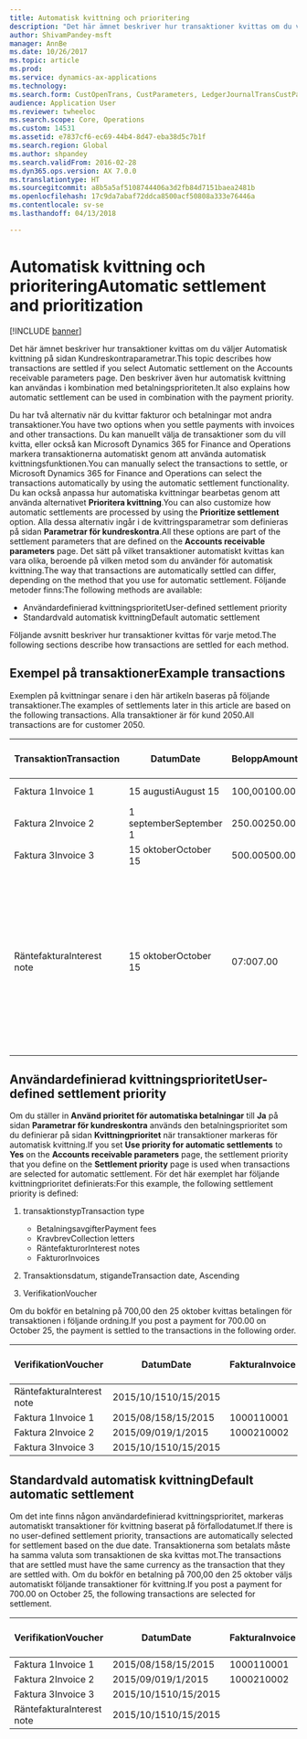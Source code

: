 ```yaml
---
title: Automatisk kvittning och prioritering
description: "Det här ämnet beskriver hur transaktioner kvittas om du väljer Automatisk kvittning på sidan Kundreskontraparametrar. Den beskriver även hur automatisk kvittning kan användas i kombination med betalningsprioriteten."
author: ShivamPandey-msft
manager: AnnBe
ms.date: 10/26/2017
ms.topic: article
ms.prod: 
ms.service: dynamics-ax-applications
ms.technology: 
ms.search.form: CustOpenTrans, CustParameters, LedgerJournalTransCustPaym
audience: Application User
ms.reviewer: twheeloc
ms.search.scope: Core, Operations
ms.custom: 14531
ms.assetid: e7837cf6-ec69-44b4-8d47-eba38d5c7b1f
ms.search.region: Global
ms.author: shpandey
ms.search.validFrom: 2016-02-28
ms.dyn365.ops.version: AX 7.0.0
ms.translationtype: HT
ms.sourcegitcommit: a8b5a5af5108744406a3d2fb84d7151baea2481b
ms.openlocfilehash: 17c9da7abaf72ddca8500acf50808a333e76446a
ms.contentlocale: sv-se
ms.lasthandoff: 04/13/2018

---
```


# <a name="automatic-settlement-and-prioritization"></a><span data-ttu-id="028e5-104">Automatisk kvittning och prioritering</span><span class="sxs-lookup"><span data-stu-id="028e5-104">Automatic settlement and prioritization</span></span>

[!INCLUDE [banner](../includes/banner.md)]

<span data-ttu-id="028e5-105">Det här ämnet beskriver hur transaktioner kvittas om du väljer Automatisk kvittning på sidan Kundreskontraparametrar.</span><span class="sxs-lookup"><span data-stu-id="028e5-105">This topic describes how transactions are settled if you select Automatic settlement on the Accounts receivable parameters page.</span></span> <span data-ttu-id="028e5-106">Den beskriver även hur automatisk kvittning kan användas i kombination med betalningsprioriteten.</span><span class="sxs-lookup"><span data-stu-id="028e5-106">It also explains how automatic settlement can be used in combination with the payment priority.</span></span>

<span data-ttu-id="028e5-107">Du har två alternativ när du kvittar fakturor och betalningar mot andra transaktioner.</span><span class="sxs-lookup"><span data-stu-id="028e5-107">You have two options when you settle payments with invoices and other transactions.</span></span> <span data-ttu-id="028e5-108">Du kan manuellt välja de transaktioner som du vill kvitta, eller också kan Microsoft Dynamics 365 for Finance and Operations markera transaktionerna automatiskt genom att använda automatisk kvittningsfunktionen.</span><span class="sxs-lookup"><span data-stu-id="028e5-108">You can manually select the transactions to settle, or Microsoft Dynamics 365 for Finance and Operations can select the transactions automatically by using the automatic settlement functionality.</span></span> <span data-ttu-id="028e5-109">Du kan också anpassa hur automatiska kvittningar bearbetas genom att använda alternativet **Prioritera kvittning**.</span><span class="sxs-lookup"><span data-stu-id="028e5-109">You can also customize how automatic settlements are processed by using the **Prioritize settlement** option.</span></span> <span data-ttu-id="028e5-110">Alla dessa alternativ ingår i de kvittringsparametrar som definieras på sidan **Parametrar för kundreskontra**.</span><span class="sxs-lookup"><span data-stu-id="028e5-110">All these options are part of the settlement parameters that are defined on the **Accounts receivable parameters** page.</span></span> <span data-ttu-id="028e5-111">Det sätt på vilket transaktioner automatiskt kvittas kan vara olika, beroende på vilken metod som du använder för automatisk kvittning.</span><span class="sxs-lookup"><span data-stu-id="028e5-111">The way that transactions are automatically settled can differ, depending on the method that you use for automatic settlement.</span></span> <span data-ttu-id="028e5-112">Följande metoder finns:</span><span class="sxs-lookup"><span data-stu-id="028e5-112">The following methods are available:</span></span>

-   <span data-ttu-id="028e5-113">Användardefinierad kvittningsprioritet</span><span class="sxs-lookup"><span data-stu-id="028e5-113">User-defined settlement priority</span></span>
-   <span data-ttu-id="028e5-114">Standardvald automatisk kvittning</span><span class="sxs-lookup"><span data-stu-id="028e5-114">Default automatic settlement</span></span>

<span data-ttu-id="028e5-115">Följande avsnitt beskriver hur transaktioner kvittas för varje metod.</span><span class="sxs-lookup"><span data-stu-id="028e5-115">The following sections describe how transactions are settled for each method.</span></span>

## <a name="example-transactions"></a><span data-ttu-id="028e5-116">Exempel på transaktioner</span><span class="sxs-lookup"><span data-stu-id="028e5-116">Example transactions</span></span>
<span data-ttu-id="028e5-117">Exemplen på kvittningar senare i den här artikeln baseras på följande transaktioner.</span><span class="sxs-lookup"><span data-stu-id="028e5-117">The examples of settlements later in this article are based on the following transactions.</span></span> <span data-ttu-id="028e5-118">Alla transaktioner är för kund 2050.</span><span class="sxs-lookup"><span data-stu-id="028e5-118">All transactions are for customer 2050.</span></span>

| <span data-ttu-id="028e5-119">Transaktion</span><span class="sxs-lookup"><span data-stu-id="028e5-119">Transaction</span></span>   | <span data-ttu-id="028e5-120">Datum</span><span class="sxs-lookup"><span data-stu-id="028e5-120">Date</span></span>        | <span data-ttu-id="028e5-121">Belopp</span><span class="sxs-lookup"><span data-stu-id="028e5-121">Amount</span></span> | <span data-ttu-id="028e5-122">Villkor för kassarabatt</span><span class="sxs-lookup"><span data-stu-id="028e5-122">Cash discount terms</span></span> | <span data-ttu-id="028e5-123">Kassarabattdatum</span><span class="sxs-lookup"><span data-stu-id="028e5-123">Cash discount date</span></span> | <span data-ttu-id="028e5-124">Kommentarer</span><span class="sxs-lookup"><span data-stu-id="028e5-124">Comments</span></span>                                                                                                                                                                                      |
|---------------|-------------|--------|---------------------|--------------------|-----------------------------------------------------------------------------------------------------------------------------------------------------------------------------------------------|
| <span data-ttu-id="028e5-125">Faktura 1</span><span class="sxs-lookup"><span data-stu-id="028e5-125">Invoice 1</span></span>     | <span data-ttu-id="028e5-126">15 augusti</span><span class="sxs-lookup"><span data-stu-id="028e5-126">August 15</span></span>   | <span data-ttu-id="028e5-127">100,00</span><span class="sxs-lookup"><span data-stu-id="028e5-127">100.00</span></span> | <span data-ttu-id="028e5-128">2%14, Netto 30</span><span class="sxs-lookup"><span data-stu-id="028e5-128">2%14, Net 30</span></span>        | <span data-ttu-id="028e5-129">29 augusti</span><span class="sxs-lookup"><span data-stu-id="028e5-129">August 29</span></span>          |                                                                                                                                                                                               |
| <span data-ttu-id="028e5-130">Faktura 2</span><span class="sxs-lookup"><span data-stu-id="028e5-130">Invoice 2</span></span>     | <span data-ttu-id="028e5-131">1 september</span><span class="sxs-lookup"><span data-stu-id="028e5-131">September 1</span></span> | <span data-ttu-id="028e5-132">250.00</span><span class="sxs-lookup"><span data-stu-id="028e5-132">250.00</span></span> | <span data-ttu-id="028e5-133">2%14, Netto 30</span><span class="sxs-lookup"><span data-stu-id="028e5-133">2%14, Net 30</span></span>        | <span data-ttu-id="028e5-134">15 september</span><span class="sxs-lookup"><span data-stu-id="028e5-134">September 15</span></span>       |                                                                                                                                                                                               |
| <span data-ttu-id="028e5-135">Faktura 3</span><span class="sxs-lookup"><span data-stu-id="028e5-135">Invoice 3</span></span>     | <span data-ttu-id="028e5-136">15 oktober</span><span class="sxs-lookup"><span data-stu-id="028e5-136">October 15</span></span>  | <span data-ttu-id="028e5-137">500.00</span><span class="sxs-lookup"><span data-stu-id="028e5-137">500.00</span></span> | <span data-ttu-id="028e5-138">2% 14/Netto 30</span><span class="sxs-lookup"><span data-stu-id="028e5-138">2% 14/Net 30</span></span>        | <span data-ttu-id="028e5-139">29 oktober</span><span class="sxs-lookup"><span data-stu-id="028e5-139">October 29</span></span>         |                                                                                                                                                                                               |
| <span data-ttu-id="028e5-140">Räntefaktura</span><span class="sxs-lookup"><span data-stu-id="028e5-140">Interest note</span></span> | <span data-ttu-id="028e5-141">15 oktober</span><span class="sxs-lookup"><span data-stu-id="028e5-141">October 15</span></span>  | <span data-ttu-id="028e5-142">07:00</span><span class="sxs-lookup"><span data-stu-id="028e5-142">7.00</span></span>   |                     |                    | <span data-ttu-id="028e5-143">Den här räntefakturan gäller faktura 1 och 2.</span><span class="sxs-lookup"><span data-stu-id="028e5-143">This interest note is for invoice 1 and invoice 2.</span></span> <span data-ttu-id="028e5-144">Beloppet beräknas som 2 % ränta på belopp som är mer eller 30 dagar efter förfallodatum.</span><span class="sxs-lookup"><span data-stu-id="028e5-144">The amount is calculated as 2-percent interest on amounts that are 30 or more days past due.</span></span> <span data-ttu-id="028e5-145">T.ex. 0,02 × (100,00 + 250,00) = 7,00.</span><span class="sxs-lookup"><span data-stu-id="028e5-145">For example, 0.02 × (100.00 + 250.00) = 7.00.</span></span> |

## <a name="user-defined-settlement-priority"></a><span data-ttu-id="028e5-146">Användardefinierad kvittningsprioritet</span><span class="sxs-lookup"><span data-stu-id="028e5-146">User-defined settlement priority</span></span>
<span data-ttu-id="028e5-147">Om du ställer in **Använd prioritet för automatiska betalningar** till **Ja** på sidan **Parametrar för kundreskontra** används den betalningsprioritet som du definierar på sidan **Kvittningprioritet** när transaktioner markeras för automatisk kvittning.</span><span class="sxs-lookup"><span data-stu-id="028e5-147">If you set **Use priority for automatic settlements** to **Yes** on the **Accounts receivable parameters** page, the settlement priority that you define on the **Settlement priority** page is used when transactions are selected for automatic settlement.</span></span> <span data-ttu-id="028e5-148">För det här exemplet har följande kvittningprioritet definierats:</span><span class="sxs-lookup"><span data-stu-id="028e5-148">For this example, the following settlement priority is defined:</span></span>

1.  <span data-ttu-id="028e5-149">transaktionstyp</span><span class="sxs-lookup"><span data-stu-id="028e5-149">Transaction type</span></span>
    -   <span data-ttu-id="028e5-150">Betalningsavgifter</span><span class="sxs-lookup"><span data-stu-id="028e5-150">Payment fees</span></span>
    -   <span data-ttu-id="028e5-151">Kravbrev</span><span class="sxs-lookup"><span data-stu-id="028e5-151">Collection letters</span></span>
    -   <span data-ttu-id="028e5-152">Räntefakturor</span><span class="sxs-lookup"><span data-stu-id="028e5-152">Interest notes</span></span>
    -   <span data-ttu-id="028e5-153">Fakturor</span><span class="sxs-lookup"><span data-stu-id="028e5-153">Invoices</span></span>

2.  <span data-ttu-id="028e5-154">Transaktionsdatum, stigande</span><span class="sxs-lookup"><span data-stu-id="028e5-154">Transaction date, Ascending</span></span>
3.  <span data-ttu-id="028e5-155">Verifikation</span><span class="sxs-lookup"><span data-stu-id="028e5-155">Voucher</span></span>

<span data-ttu-id="028e5-156">Om du bokför en betalning på 700,00 den 25 oktober kvittas betalingen för transaktionen i följande ordning.</span><span class="sxs-lookup"><span data-stu-id="028e5-156">If you post a payment for 700.00 on October 25, the payment is settled to the transactions in the following order.</span></span>

| <span data-ttu-id="028e5-157">Verifikation</span><span class="sxs-lookup"><span data-stu-id="028e5-157">Voucher</span></span>       | <span data-ttu-id="028e5-158">Datum</span><span class="sxs-lookup"><span data-stu-id="028e5-158">Date</span></span>       | <span data-ttu-id="028e5-159">Faktura</span><span class="sxs-lookup"><span data-stu-id="028e5-159">Invoice</span></span> | <span data-ttu-id="028e5-160">Belopp i transaktionsvalutan</span><span class="sxs-lookup"><span data-stu-id="028e5-160">Amount in transaction currency</span></span> | <span data-ttu-id="028e5-161">Belopp att kvitta</span><span class="sxs-lookup"><span data-stu-id="028e5-161">Amount to settle</span></span> | <span data-ttu-id="028e5-162">Saldo</span><span class="sxs-lookup"><span data-stu-id="028e5-162">Balance</span></span> | <span data-ttu-id="028e5-163">Valuta</span><span class="sxs-lookup"><span data-stu-id="028e5-163">Currency</span></span> |
|---------------|------------|---------|--------------------------------|------------------|---------|----------|
| <span data-ttu-id="028e5-164">Räntefaktura</span><span class="sxs-lookup"><span data-stu-id="028e5-164">Interest note</span></span> | <span data-ttu-id="028e5-165">2015/10/15</span><span class="sxs-lookup"><span data-stu-id="028e5-165">10/15/2015</span></span> |         | <span data-ttu-id="028e5-166">07:00</span><span class="sxs-lookup"><span data-stu-id="028e5-166">7.00</span></span>                           | <span data-ttu-id="028e5-167">07:00</span><span class="sxs-lookup"><span data-stu-id="028e5-167">7.00</span></span>             | <span data-ttu-id="028e5-168">0,00</span><span class="sxs-lookup"><span data-stu-id="028e5-168">0.00</span></span>    | <span data-ttu-id="028e5-169">USD</span><span class="sxs-lookup"><span data-stu-id="028e5-169">USD</span></span>      |
| <span data-ttu-id="028e5-170">Faktura 1</span><span class="sxs-lookup"><span data-stu-id="028e5-170">Invoice 1</span></span>     | <span data-ttu-id="028e5-171">2015/08/15</span><span class="sxs-lookup"><span data-stu-id="028e5-171">8/15/2015</span></span>  | <span data-ttu-id="028e5-172">10001</span><span class="sxs-lookup"><span data-stu-id="028e5-172">10001</span></span>   | <span data-ttu-id="028e5-173">100,00</span><span class="sxs-lookup"><span data-stu-id="028e5-173">100.00</span></span>                         | <span data-ttu-id="028e5-174">100,00</span><span class="sxs-lookup"><span data-stu-id="028e5-174">100.00</span></span>           | <span data-ttu-id="028e5-175">0,00</span><span class="sxs-lookup"><span data-stu-id="028e5-175">0.00</span></span>    | <span data-ttu-id="028e5-176">USD</span><span class="sxs-lookup"><span data-stu-id="028e5-176">USD</span></span>      |
| <span data-ttu-id="028e5-177">Faktura 2</span><span class="sxs-lookup"><span data-stu-id="028e5-177">Invoice 2</span></span>     | <span data-ttu-id="028e5-178">2015/09/01</span><span class="sxs-lookup"><span data-stu-id="028e5-178">9/1/2015</span></span>   | <span data-ttu-id="028e5-179">10002</span><span class="sxs-lookup"><span data-stu-id="028e5-179">10002</span></span>   | <span data-ttu-id="028e5-180">250.00</span><span class="sxs-lookup"><span data-stu-id="028e5-180">250.00</span></span>                         | <span data-ttu-id="028e5-181">250.00</span><span class="sxs-lookup"><span data-stu-id="028e5-181">250.00</span></span>           | <span data-ttu-id="028e5-182">0,00</span><span class="sxs-lookup"><span data-stu-id="028e5-182">0.00</span></span>    | <span data-ttu-id="028e5-183">USD</span><span class="sxs-lookup"><span data-stu-id="028e5-183">USD</span></span>      |
| <span data-ttu-id="028e5-184">Faktura 3</span><span class="sxs-lookup"><span data-stu-id="028e5-184">Invoice 3</span></span>     | <span data-ttu-id="028e5-185">2015/10/15</span><span class="sxs-lookup"><span data-stu-id="028e5-185">10/15/2015</span></span> |         | <span data-ttu-id="028e5-186">500.00</span><span class="sxs-lookup"><span data-stu-id="028e5-186">500.00</span></span>                         | <span data-ttu-id="028e5-187">343,00</span><span class="sxs-lookup"><span data-stu-id="028e5-187">343.00</span></span>           | <span data-ttu-id="028e5-188">157,00</span><span class="sxs-lookup"><span data-stu-id="028e5-188">157.00</span></span>  | <span data-ttu-id="028e5-189">USD</span><span class="sxs-lookup"><span data-stu-id="028e5-189">USD</span></span>      |

## <a name="default-automatic-settlement"></a><span data-ttu-id="028e5-190">Standardvald automatisk kvittning</span><span class="sxs-lookup"><span data-stu-id="028e5-190">Default automatic settlement</span></span>
<span data-ttu-id="028e5-191">Om det inte finns någon användardefinierad kvittningsprioritet, markeras automatiskt transaktioner för kvittning baserat på förfallodatumet.</span><span class="sxs-lookup"><span data-stu-id="028e5-191">If there is no user-defined settlement priority, transactions are automatically selected for settlement based on the due date.</span></span> <span data-ttu-id="028e5-192">Transaktionerna som betalats måste ha samma valuta som transaktionen de ska kvittas mot.</span><span class="sxs-lookup"><span data-stu-id="028e5-192">The transactions that are settled must have the same currency as the transaction that they are settled with.</span></span> <span data-ttu-id="028e5-193">Om du bokför en betalning på 700,00 den 25 oktober väljs automatiskt följande transaktioner för kvittning.</span><span class="sxs-lookup"><span data-stu-id="028e5-193">If you post a payment for 700.00 on October 25, the following transactions are selected for settlement.</span></span>

| <span data-ttu-id="028e5-194">Verifikation</span><span class="sxs-lookup"><span data-stu-id="028e5-194">Voucher</span></span>       | <span data-ttu-id="028e5-195">Datum</span><span class="sxs-lookup"><span data-stu-id="028e5-195">Date</span></span>       | <span data-ttu-id="028e5-196">Faktura</span><span class="sxs-lookup"><span data-stu-id="028e5-196">Invoice</span></span> | <span data-ttu-id="028e5-197">Belopp i transaktionsvalutan</span><span class="sxs-lookup"><span data-stu-id="028e5-197">Amount in transaction currency</span></span> | <span data-ttu-id="028e5-198">Belopp att kvitta</span><span class="sxs-lookup"><span data-stu-id="028e5-198">Amount to settle</span></span> | <span data-ttu-id="028e5-199">Saldo</span><span class="sxs-lookup"><span data-stu-id="028e5-199">Balance</span></span> | <span data-ttu-id="028e5-200">Valuta</span><span class="sxs-lookup"><span data-stu-id="028e5-200">Currency</span></span> |
|---------------|------------|---------|--------------------------------|------------------|---------|----------|
| <span data-ttu-id="028e5-201">Faktura 1</span><span class="sxs-lookup"><span data-stu-id="028e5-201">Invoice 1</span></span>     | <span data-ttu-id="028e5-202">2015/08/15</span><span class="sxs-lookup"><span data-stu-id="028e5-202">8/15/2015</span></span>  | <span data-ttu-id="028e5-203">10001</span><span class="sxs-lookup"><span data-stu-id="028e5-203">10001</span></span>   | <span data-ttu-id="028e5-204">100,00</span><span class="sxs-lookup"><span data-stu-id="028e5-204">100.00</span></span>                         | <span data-ttu-id="028e5-205">100,00</span><span class="sxs-lookup"><span data-stu-id="028e5-205">100.00</span></span>           | <span data-ttu-id="028e5-206">0,00</span><span class="sxs-lookup"><span data-stu-id="028e5-206">0.00</span></span>    | <span data-ttu-id="028e5-207">USD</span><span class="sxs-lookup"><span data-stu-id="028e5-207">USD</span></span>      |
| <span data-ttu-id="028e5-208">Faktura 2</span><span class="sxs-lookup"><span data-stu-id="028e5-208">Invoice 2</span></span>     | <span data-ttu-id="028e5-209">2015/09/01</span><span class="sxs-lookup"><span data-stu-id="028e5-209">9/1/2015</span></span>   | <span data-ttu-id="028e5-210">10002</span><span class="sxs-lookup"><span data-stu-id="028e5-210">10002</span></span>   | <span data-ttu-id="028e5-211">250.00</span><span class="sxs-lookup"><span data-stu-id="028e5-211">250.00</span></span>                         | <span data-ttu-id="028e5-212">250.00</span><span class="sxs-lookup"><span data-stu-id="028e5-212">250.00</span></span>           | <span data-ttu-id="028e5-213">0,00</span><span class="sxs-lookup"><span data-stu-id="028e5-213">0.00</span></span>    | <span data-ttu-id="028e5-214">USD</span><span class="sxs-lookup"><span data-stu-id="028e5-214">USD</span></span>      |
| <span data-ttu-id="028e5-215">Faktura 3</span><span class="sxs-lookup"><span data-stu-id="028e5-215">Invoice 3</span></span>     | <span data-ttu-id="028e5-216">2015/10/15</span><span class="sxs-lookup"><span data-stu-id="028e5-216">10/15/2015</span></span> |         | <span data-ttu-id="028e5-217">500.00</span><span class="sxs-lookup"><span data-stu-id="028e5-217">500.00</span></span>                         | <span data-ttu-id="028e5-218">350,00</span><span class="sxs-lookup"><span data-stu-id="028e5-218">350.00</span></span>           | <span data-ttu-id="028e5-219">150,00</span><span class="sxs-lookup"><span data-stu-id="028e5-219">150.00</span></span>  | <span data-ttu-id="028e5-220">USD</span><span class="sxs-lookup"><span data-stu-id="028e5-220">USD</span></span>      |
| <span data-ttu-id="028e5-221">Räntefaktura</span><span class="sxs-lookup"><span data-stu-id="028e5-221">Interest note</span></span> | <span data-ttu-id="028e5-222">2015/10/15</span><span class="sxs-lookup"><span data-stu-id="028e5-222">10/15/2015</span></span> |         | <span data-ttu-id="028e5-223">7,00</span><span class="sxs-lookup"><span data-stu-id="028e5-223">7.00</span></span>                           | <span data-ttu-id="028e5-224">0,00</span><span class="sxs-lookup"><span data-stu-id="028e5-224">0.00</span></span>             | <span data-ttu-id="028e5-225">0,00</span><span class="sxs-lookup"><span data-stu-id="028e5-225">0.00</span></span>    | <span data-ttu-id="028e5-226">USD</span><span class="sxs-lookup"><span data-stu-id="028e5-226">USD</span></span>      |






